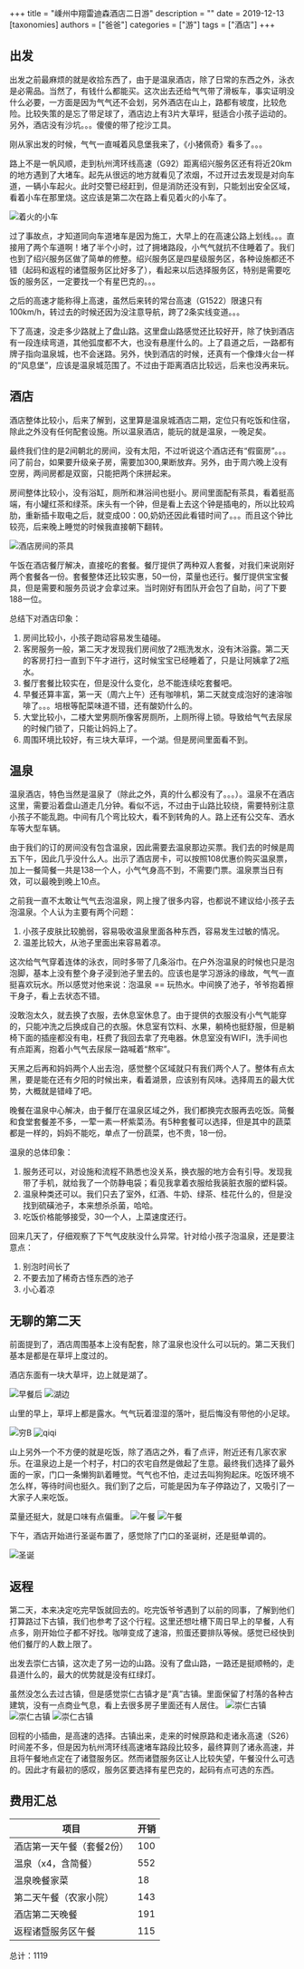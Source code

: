 +++
title = "嵊州中翔雷迪森酒店二日游"
description = ""
date = 2019-12-13
[taxonomies]
authors = ["爸爸"]
categories = ["游"]
tags = ["酒店"]
+++

## 出发
出发之前最麻烦的就是收拾东西了，由于是温泉酒店，除了日常的东西之外，泳衣是必需品。当然了，有钱什么都能买。这次出去还给气气带了滑板车，事实证明没什么必要，一方面是因为气气还不会划，另外酒店在山上，路都有坡度，比较危险。比较失策的是忘了带足球了，酒店边上有3片大草坪，挺适合小孩子运动的。另外，酒店没有沙坑。。。傻傻的带了挖沙工具。

刚从家出发的时候，气气一直喊着风息堡我来了，《小猪佩奇》看多了。。。

路上不是一帆风顺，走到杭州湾环线高速（G92）距离绍兴服务区还有将近20km的地方遇到了大堵车。起先从很远的地方就看见了浓烟，不过开过去发现是对向车道，一辆小车起火。此时交警已经赶到，但是消防还没有到，只能划出安全区域，看着小车在那里烧。这应该是第二次在路上看见着火的小车了。

![着火的小车](car_fire.png)

过了事故点，才知道同向车道堵车是因为施工，大早上的在高速公路上划线。。。直接用了两个车道啊！堵了半个小时，过了拥堵路段，小气气就抗不住睡着了。我们也到了绍兴服务区做了简单的修整。绍兴服务区是四星级服务区，各种设施都还不错（起码和返程的诸暨服务区比好多了），看起来以后选择服务区，特别是需要吃饭的服务区，一定要找一个有星巴克的。。。

之后的高速才能称得上高速，虽然后来转的常台高速（G1522）限速只有100km/h，转过去的时候还因为没注意导航，跨了2条实线变道。。。

下了高速，没走多少路就上了盘山路。这里盘山路感觉还比较好开，除了快到酒店有一段连续弯道，其他弧度都不大，也没有悬崖什么的。上了县道之后，一路都有牌子指向温泉城，也不会迷路。另外，快到酒店的时候，还真有一个像烽火台一样的“风息堡”，应该是温泉城范围了。不过由于距离酒店比较远，后来也没再来玩。

## 酒店
酒店整体比较小，后来了解到，这里算是温泉城酒店二期，定位只有吃饭和住宿，除此之外没有任何配套设施。所以温泉酒店，能玩的就是温泉，一晚足矣。

最终我们住的是2间朝北的房间，没有太阳，不过听说这个酒店还有“假窗房”。。。问了前台，如果要升级亲子房，需要加300,果断放弃。另外，由于周六晚上没有空房，两间房都是双窗，只能把两个床拼起来。

房间整体比较小，没有浴缸，厕所和淋浴间也挺小。房间里面配有茶具，看着挺高端，有小罐红茶和绿茶。床头有一个钟，但是看上去这个钟是插电的，所以比较鸡肋，重新插卡取电之后，就变成00：00,奶奶还因此看错时间了。。。而且这个钟比较亮，后来晚上睡觉的时候我直接朝下翻转。

![酒店房间的茶具](tea.jpg)

午饭在酒店餐厅解决，直接吃的套餐。餐厅提供了两种双人套餐，对我们来说刚好两个套餐各一份。套餐整体还比较实惠，50一份，菜量也还行。餐厅提供宝宝餐具，但是需要和服务员说才会拿过来。当时刚好有团队开会包了自助，问了下要188一位。

总结下对酒店印象：
1. 房间比较小，小孩子跑动容易发生磕碰。
2. 客房服务一般，第二天才发现我们房间放了2瓶洗发水，没有沐浴露。第二天的客房打扫一直到下午才进行，这时候宝宝已经睡着了，只是让阿姨拿了2瓶水。
3. 餐厅套餐比较实在，但是没什么变化，总不能连续吃套餐吧。
4. 早餐还算丰富，第一天（周六上午）还有咖啡机，第二天就变成泡好的速溶咖啡了。。。培根等配菜味道不错，还有酸奶什么的。
5. 大堂比较小，二楼大堂男厕所像客房厕所，上厕所得上锁。导致给气气去尿尿的时候门锁了，只能让妈妈上了。
6. 周围环境比较好，有三块大草坪，一个湖。但是房间里面看不到。

## 温泉
温泉酒店，特色当然是温泉了（除此之外，真的什么都没有了。。。）。温泉不在酒店这里，需要沿着盘山道走几分钟。看似不远，不过由于山路比较绕，需要特别注意小孩子不能乱跑。中间有几个弯比较大，看不到转角的人。路上还有公交车、洒水车等大型车辆。

由于我们的订的房间没有包含温泉，因此需要去温泉那边买票。我们去的时候是周五下午，因此几乎没什么人。出示了酒店房卡，可以按照108优惠价购买温泉票，加上一餐简餐一共是138一个人，小气气身高不到，不需要门票。温泉票当日有效，可以最晚到晚上10点。

之前我一直不太敢让气气去泡温泉，网上搜了很多内容，也都说不建议给小孩子去泡温泉。个人认为主要有两个问题：
1. 小孩子皮肤比较脆弱，容易吸收温泉里面各种东西，容易发生过敏的情况。
2. 温差比较大，从池子里面出来容易着凉。

这次给气气穿着连体的泳衣，同时多带了几条浴巾。在户外泡温泉的时候也只是泡泡脚，基本上没有整个身子浸到池子里去的。应该也是学习游泳的缘故，气气一直挺喜欢玩水。所以感觉对他来说：泡温泉 == 玩热水。中间换了池子，爷爷抱着擦干身子，看上去状态不错。

没敢泡太久，就去换了衣服，去休息室休息了。由于提供的衣服没有小气气能穿的，只能冲洗之后换成自己的衣服。休息室有饮料、水果，躺椅也挺舒服，但是躺椅下面的插座都没有电，枉费了我回去拿了充电器。休息室没有WIFI，洗手间也有点距离，抱着小气气去尿尿一路喊着“熬牢”。

天黑之后再和妈妈两个人出去泡，感觉整个区域就只有我们两个人了。整体有点太黑，要是能在还有夕阳的时候出来，看着湖景，应该别有风味。选择周五的最大优势，大概就是错峰了吧。

晚餐在温泉中心解决，由于餐厅在温泉区域之外，我们都换完衣服再去吃饭。简餐和食堂套餐差不多，一荤一素一杯紫菜汤。有5种套餐可以选择，但是其中的蔬菜都是一样的，妈妈不能吃，单点了一份蔬菜，也不贵，18一份。

温泉的总体印象：
1. 服务还可以，对设施和流程不熟悉也没关系，换衣服的地方会有引导。发现我带了手机，就给我了一个防静电袋；看见我拿着衣服给我装脏衣服的塑料袋。
2. 温泉种类还可以。我们只去了室外，红酒、牛奶、绿茶、桂花什么的，但是没找到硫磺池子，本来想杀杀菌，哈哈。
3. 吃饭价格能够接受，30一个人，上菜速度还行。

回来几天了，仔细观察了下气气皮肤没什么异常。针对给小孩子泡温泉，还是要注意点：
1. 别泡时间长了
2. 不要去加了稀奇古怪东西的池子
3. 小心着凉

## 无聊的第二天
前面提到了，酒店周围基本上没有配套，除了温泉也没什么可以玩的。第二天我们基本是都是在草坪上度过的。

酒店东面有一块大草坪，边上就是湖了。

![早餐后](lake.jpg)
![湖边](lake_1.jpg)

山里的早上，草坪上都是露水。气气玩着湿湿的落叶，挺后悔没有带他的小足球。

![穷B](label.jpg)
![qiqi](qiqi.jpg)

山上另外一个不方便的就是吃饭，除了酒店之外，看了点评，附近还有几家农家乐。在温泉边上是一个村子，村口的农宅自然是做起了生意。最终我们选择了最外面的一家，门口一条懒狗趴着睡觉。气气也不怕，走过去叫狗狗起床。吃饭环境不怎么样，等待时间也挺久。我们到了之后，可能是因为车子停路边了，又吸引了一大家子人来吃饭。

菜量还挺大，就是口味有点偏重。
![午餐](lunch.jpg)
![午餐](lunch_1.jpg)

下午，酒店开始进行圣诞布置了，感觉除了门口的圣诞树，还是挺单调的。

![圣诞](chrismas.jpg)

## 返程
第二天，本来决定吃完早饭就回去的。吃完饭爷爷遇到了以前的同事，了解到他们打算路过下古镇，我们也参考了这个行程。这里还想吐槽下周日早上的早餐，人有点多，刚开始位子都不好找。咖啡变成了速溶，煎蛋还要排队等候。感觉已经快到他们餐厅的人数上限了。

出发去崇仁古镇，这次走了另一边的山路。没有了盘山路，一路还是挺顺畅的，走县道什么的，最大的优势就是没有红绿灯。

虽然没怎么去过古镇，但是感觉崇仁古镇才是“真”古镇。里面保留了村落的各种古建筑，没有一点商业气息，看上去很多房子里面还有人居住。
![崇仁古镇](village.jpg)
![崇仁古镇](village_1.jpg)
![崇仁古镇](village_2.jpg)

回程的小插曲，是高速的选择。古镇出来，走来的时候原路和走诸永高速（S26）时间差不多，但是因为杭州湾环线高速堵车路段比较多，最终算则了诸永高速，并且将午餐地点定在了诸暨服务区。然而诸暨服务区让人比较失望，午餐没什么可选的。因此才有最初的感叹，服务区要选择有星巴克的，起码有点可选的东西。

## 费用汇总
|项目|开销|
|--|--|
| 酒店第一天午餐（套餐2份） | 100 |
|温泉（x4，含简餐）   | 552  |
|温泉晚餐家菜   |  18 |
| 第二天午餐（农家小院）  | 143  |
| 酒店第二天晚餐  | 191  |
| 返程诸暨服务区午餐   | 115  |

总计：1119
